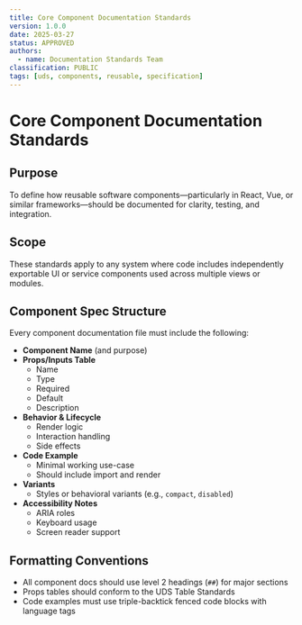 ```yaml
---
title: Core Component Documentation Standards
version: 1.0.0
date: 2025-03-27
status: APPROVED
authors:
  - name: Documentation Standards Team
classification: PUBLIC
tags: [uds, components, reusable, specification]
---
```


# Core Component Documentation Standards

## Purpose

To define how reusable software components—particularly in React, Vue, or similar frameworks—should be documented for clarity, testing, and integration.

## Scope

These standards apply to any system where code includes independently exportable UI or service components used across multiple views or modules.

## Component Spec Structure

Every component documentation file must include the following:

- **Component Name** (and purpose)
- **Props/Inputs Table**
  - Name
  - Type
  - Required
  - Default
  - Description
- **Behavior & Lifecycle**
  - Render logic
  - Interaction handling
  - Side effects
- **Code Example**
  - Minimal working use-case
  - Should include import and render
- **Variants**
  - Styles or behavioral variants (e.g., `compact`, `disabled`)
- **Accessibility Notes**
  - ARIA roles
  - Keyboard usage
  - Screen reader support

## Formatting Conventions

- All component docs should use level 2 headings (`##`) for major sections
- Props tables should conform to the UDS Table Standards
- Code examples must use triple-backtick fenced code blocks with language tags
